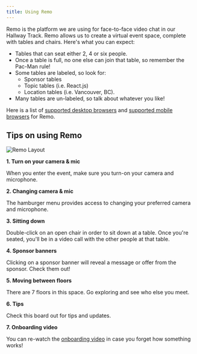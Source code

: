 ```yaml
---
title: Using Remo
---
```


Remo is the platform we are using for face-to-face video chat in our Hallway Track. Remo allows us to create a virtual event space, complete with tables and chairs. Here's what you can expect:

- Tables that can seat either 2, 4 or six people.
- Once a table is full, no one else can join that table, so remember the Pac-Man rule!
- Some tables are labeled, so look for:
    - Sponsor tables
    - Topic tables (i.e. React.js)
    - Location tables (i.e. Vancouver, BC).
- Many tables are un-labeled, so talk about whatever you like!

Here is a list of [supported desktop browsers](https://help.remo.co/support/solutions/articles/63000241111-checklist-before-attending-a-remo-event) and [supported mobile browsers](https://help.remo.co/support/solutions/articles/63000250999-what-mobile-devices-and-browsers-are-supported-on-remo-conference-) for Remo.

## Tips on using Remo

![Remo Layout](/images/remo-floor-tips.png)

**1. Turn on your camera & mic**

When you enter the event, make sure you turn-on your camera and microphone.

**2. Changing camera & mic**

The hamburger menu provides access to changing your preferred camera and microphone.

**3. Sitting down**

Double-click on an open chair in order to sit down at a table. Once you're seated, you'll be in a video call with the other people at that table.

**4. Sponsor banners**

Clicking on a sponsor banner will reveal a message or offer from the sponsor. Check them out!

**5. Moving between floors**

There are 7 floors in this space. Go exploring and see who else you meet.

**6. Tips**

Check this board out for tips and updates. 

**7. Onboarding video**

You can re-watch the [onboarding video](https://www.youtube.com/watch?v=aclQ759xj9s) in case you forget how something works! 
